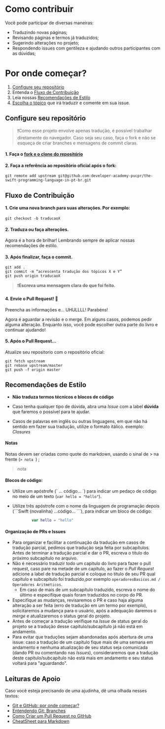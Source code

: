 # Como contribuir

Você pode participar de diversas maneiras: 
* Traduzindo novas páginas;
* Revisando páginas e termos já traduzidos;
* Sugerindo alterações no projeto;
* Respondendo issues com gentileza e ajudando outros participantes com as dúvidas;

# Por onde começar? 

1. [Configure seu repositório](#configure-seu-repositório)
2. Entenda o [Fluxo de Contribuição](#fluxo-de-contribuição)
3. Leia nossas [Recomendações de Estilo](#recomendações-de-estilo)
4. [Escolha o tópico](https://github.com/developer-academy-pucpr/the-swift-programming-language-in-pt-br/issues/1) que irá traduzir e comente em sua issue. 

## Configure seu repositório

>❗️Como esse projeto envolve apenas tradução, é possível trabalhar diretamente do navegador. Caso seja seu caso, faça o fork e não se esqueça de criar branches e mensagens de commit claras.

#### 1. Faça o [fork e o clone do repositório](http://gabsferreira.com/forkando-e-clonando-um-repositorio-no-github/)


#### 2. Faça a referência ao repositório oficial após o fork:

```
git remote add upstream git@github.com:developer-academy-pucpr/the-swift-programming-language-in-pt-br.git
```

## Fluxo de Contribuição

#### 1. Crie uma nova branch para suas alterações. Por exemplo: 

```
git checkout -b traducaoX
```

#### 2. Traduza ou faça alterações. 

Agora é a hora de brilhar! Lembrando sempre de aplicar nossas recomendações de estilo. 


#### 3. Após finalizar, faça o commit. 


```
git add . 
git commit -m “acrescenta tradução dos tópicos X e Y”
git push origin traducaoX
``` 
>❗️**Escreva uma mensagem clara do que foi feito.**


#### 4. Envie o Pull Request! 🎉

Preencha as informações e… UHULLLL! Parabéns!

Agora é aguardar a revisão e o merge. Em alguns casos, podemos pedir alguma alteração. Enquanto isso, você pode escolher outra parte do livro e continuar ajudando! 

#### 5. Após o Pull Request... 
Atualize seu repositorio com o repositório oficial: 
```
git fetch upstream
git rebase upstream/master
git push -f origin master
``` 

## Recomendações de Estilo 
- **Não traduza termos técnicos e blocos de código**

- Caso tenha qualquer tipo de dúvida, abra uma *Issue* com a label **dúvida**  que faremos o possível para te ajudar.

- Casos de palavras em inglês ou outras linguagens, em que não há sentido em fazer sua tradução, utilize o formato itálico. exemplo: *Closures*

#### Notas 
Notas devem ser criadas como quote do markdown, usando o sinal de > na frente (`> nota `) ;

> nota 

#### Blocos de código:
- Utilize um apóstrofe (\` ... código... \`) para indicar um pedaço de código no meio de um texto (`var hello = "hello"`).

- Utilize três apóstrofe com o nome da linguagem de programação depois (\`\`\`Swift  {novalinha} ...código... \`\`\`), para indicar um bloco de código:


```swift
            var hello = "hello"
```
#### Organização de PRs e Issues
- Para organizar e facilitar a continuação da tradução em casos de tradução parcial, pedimos que tradução seja feita por subcapítulos. Antes de terminar a tradução parcial e dar o PR, escreva o titulo do próximo subcapítulo no arquivo.
- Não é necessário traduzir todo um capitulo do livro para fazer o pull request, caso pare na metade de um capitulo, ao fazer o *Pull Request* adicione a label de tradução parcial e coloque no titulo de seu PR qual capitulo e subcapítulo foi traduzido,por exemplo `operadoresBasicos.md / Operadores Aritméticos`. 
    -   Em caso de mais de um subcapítulo traduzido, escreva o nome do último e especifique quais foram traduzidos no corpo do PR.
- Especifique as mudanças, revisaremos o PR e caso haja alguma alteração a ser feita (erro de tradução em um termo por exemplo), solicitaremos a mudança para o usuário, após a adequação daremos o *merge* e atualizaremos o status geral do projeto.
- Antes de começar a tradução verifique na *Issue* de status geral do projeto se a tradução desse capítulo/subcapítulo já não está em andamento.
- Para evitar que traduções sejam abandonadas após abertura de uma issue: caso a tradução de um capítulo fique mais de uma semana em andamento e nenhuma atualização de seu status seja comunicada (dando PR ou comentando nas *Issues*), consideraremos que a tradução deste capítulo/subcapítulo não está mais em andamento e seu status voltará para "aguardando".


## Leituras de Apoio  
Caso você esteja precisando de uma ajudinha, dê uma olhada nesses textos: 

- [Git e GitHub: por onde começar?](https://medium.com/reprogramabr/git-e-github-por-onde-começar-ca88a783c223)
- [Entendendo Git: Branches](https://medium.com/@Juliobguedes/entendendo-git-branches-parte-2-3778f4258843)
- [Como Criar um Pull Request no GitHub](https://www.digitalocean.com/community/tutorials/como-criar-um-pull-request-no-github-pt) 
- [CheatSheet para Markdown](https://github.com/adam-p/markdown-here/wiki/Markdown-Cheatsheet#headers)
